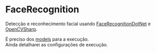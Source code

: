 # FaceRecognition
Detecção e reconhecimento facial usando [FaceRecognitionDotNet](https://github.com/takuya-takeuchi/FaceRecognitionDotNet) e [OpenCVSharp](https://github.com/shimat/opencvsharp).</br>

É preciso dos [models](https://github.com/davisking/dlib-models) para a execução.</br>
Ainda detalharei as configurações de execução.
